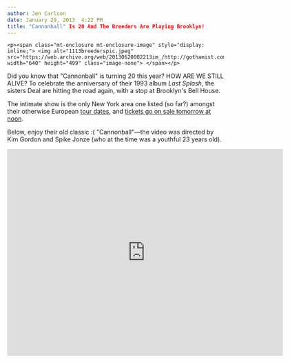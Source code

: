 ```yaml
---
author: Jen Carlson
date: January 29, 2013  4:22 PM
title: "Cannonball" Is 20 And The Breeders Are Playing Brooklyn!
---
```



	
	
	
	<p><span class="mt-enclosure mt-enclosure-image" style="display: inline;"> <img alt="1113breederspic.jpeg" src="https://web.archive.org/web/20130620002213im_/http://gothamist.com/attachments/arts_jen/1113breederspic.jpeg" width="640" height="499" class="image-none"> </span></p>

<p>Did you know that &quot;Cannonball&quot; is turning 20 this year? HOW ARE WE STILL ALIVE? To celebrate the anniversary of their 1993 album <em>Last Splash</em>, the sisters Deal are hitting the road again, with a stop at Brooklyn&apos;s Bell House. </p>

<p>The intimate show is the only New York area one listed (so far?) amongst their otherwise European <a href="https://web.archive.org/web/20130620002213/http://pitchfork.com/news/49339-the-breeders-announce-last-splash-20th-anniversary-tour/">tour dates</a>, and <a href="https://web.archive.org/web/20130620002213/http://www.ticketweb.com/t3/sale/SaleEventDetail?dispatch=loadSelectionData&amp;eventId=3360554&amp;pl=bellpl">tickets go on sale tomorrow at noon</a>.</p>

<p>Below, enjoy their old classic :( &quot;Cannonball&quot;&#x2014;the video was directed by Kim Gordon and Spike Jonze (who at the time was a youthful 23 years old).</p>

<p><iframe width="640" height="480" src="https://web.archive.org/web/20130620002213if_/http://www.youtube-nocookie.com/embed/fxvkI9MTQw4" frameborder="0" allowfullscreen></iframe></p>
	
	
	
	
	
